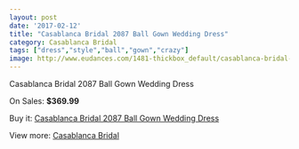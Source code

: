 ```yaml
---
layout: post
date: '2017-02-12'
title: "Casablanca Bridal 2087 Ball Gown Wedding Dress"
category: Casablanca Bridal
tags: ["dress","style","ball","gown","crazy"]
image: http://www.eudances.com/1481-thickbox_default/casablanca-bridal-2087-ball-gown-wedding-dress.jpg
---
```

Casablanca Bridal 2087 Ball Gown Wedding Dress

On Sales: **$369.99**
<a href="https://www.eudances.com/en/casablanca-bridal/520-casablanca-bridal-2087-ball-gown-wedding-dress.html"><amp-img layout="responsive" width="600" height="600" src="//www.eudances.com/1481-thickbox_default/casablanca-bridal-2087-ball-gown-wedding-dress.jpg" alt="Casablanca Bridal 2087 Ball Gown Wedding Dress 0" /></a>
<a href="https://www.eudances.com/en/casablanca-bridal/520-casablanca-bridal-2087-ball-gown-wedding-dress.html"><amp-img layout="responsive" width="600" height="600" src="//www.eudances.com/1483-thickbox_default/casablanca-bridal-2087-ball-gown-wedding-dress.jpg" alt="Casablanca Bridal 2087 Ball Gown Wedding Dress 1" /></a>
<a href="https://www.eudances.com/en/casablanca-bridal/520-casablanca-bridal-2087-ball-gown-wedding-dress.html"><amp-img layout="responsive" width="600" height="600" src="//www.eudances.com/1482-thickbox_default/casablanca-bridal-2087-ball-gown-wedding-dress.jpg" alt="Casablanca Bridal 2087 Ball Gown Wedding Dress 2" /></a>

Buy it: [Casablanca Bridal 2087 Ball Gown Wedding Dress](https://www.eudances.com/en/casablanca-bridal/520-casablanca-bridal-2087-ball-gown-wedding-dress.html "Casablanca Bridal 2087 Ball Gown Wedding Dress")

View more: [Casablanca Bridal](https://www.eudances.com/en/4-casablanca-bridal "Casablanca Bridal")